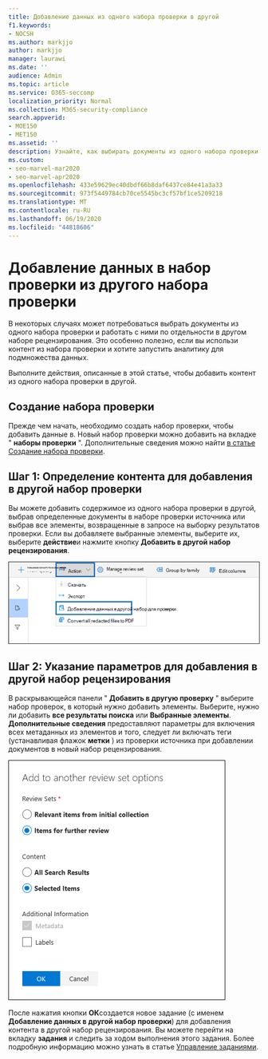 ```yaml
---
title: Добавление данных из одного набора проверки в другой
f1.keywords:
- NOCSH
ms.author: markjjo
author: markjjo
manager: laurawi
ms.date: ''
audience: Admin
ms.topic: article
ms.service: O365-seccomp
localization_priority: Normal
ms.collection: M365-security-compliance
search.appverid:
- MOE150
- MET150
ms.assetid: ''
description: Узнайте, как выбирать документы из одного набора проверки и работать с ними по отдельности в другом наборе в расширенном случае обнаружения электронных данных.
ms.custom:
- seo-marvel-mar2020
- seo-marvel-apr2020
ms.openlocfilehash: 433e59629ec40dbdf66b8daf6437ce84e41a3a33
ms.sourcegitcommit: 973f5449784cb70ce5545bc3cf57bf1ce5209218
ms.translationtype: MT
ms.contentlocale: ru-RU
ms.lasthandoff: 06/19/2020
ms.locfileid: "44818606"
---
```

# <a name="add-data-to-a-review-set-from-another-review-set"></a>Добавление данных в набор проверки из другого набора проверки

В некоторых случаях может потребоваться выбрать документы из одного набора проверки и работать с ними по отдельности в другом наборе рецензирования. Это особенно полезно, если вы использи контент из набора проверки и хотите запустить аналитику для подмножества данных.

Выполните действия, описанные в этой статье, чтобы добавить контент из одного набора проверки в другой.

## <a name="create-a-review-set"></a>Создание набора проверки

Прежде чем начать, необходимо создать набор проверки, чтобы добавить данные в.  Новый набор проверки можно добавить на вкладке " **наборы проверки** ". Дополнительные сведения можно найти [в статье Создание набора проверки](managing-review-sets.md#create-a-review-set).

## <a name="step-1-identify-content-to-add-to-another-review-set"></a>Шаг 1: Определение контента для добавления в другой набор проверки

Вы можете добавить содержимое из одного набора проверки в другой, выбрав определенные документы в наборе проверки источника или выбрав все элементы, возвращенные в запросе на выборку результатов проверки. Если вы добавляете выбранные элементы, выберите их, выберите **действие**и нажмите кнопку **Добавить в другой набор рецензирования**.

![Добавить в другой набор проверки](../media/64f2a4d4-eba3-4ab3-a3ba-d519feea3142.png)

## <a name="step-2-specify-options-for-adding-to-another-review-set"></a>Шаг 2: Указание параметров для добавления в другой набор рецензирования

В раскрывающейся панели " **Добавить в другую проверку** " выберите набор проверок, в который нужно добавить элементы. Выберите, нужно ли добавить **все результаты поиска** или **Выбранные элементы**.  **Дополнительные сведения** предоставляют параметры для включения всех метаданных из элементов и того, следует ли включать теги (устанавливая флажок **метки** ) из проверки источника при добавлении документов в новый набор рецензирования.  

![Добавить в другой набор проверки](../media/6440ee44-68fd-44d7-b43a-3a477345525c.png)

После нажатия кнопки **ОК**создается новое задание (с именем **Добавление данных в другой набор проверки**) для добавления контента в другой набор рецензирования. Вы можете перейти на вкладку **задания** и следить за ходом выполнения этого задания. Более подробную информацию можно узнать в статье [Управление заданиями](managing-jobs-ediscovery20.md).
